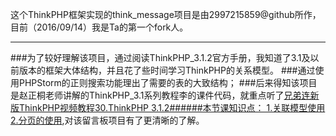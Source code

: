 这个ThinkPHP框架实现的think_message项目是由2997215859@github所作，目前（2016/09/14）我是Ta的第一个fork人。
<hr>

###为了较好理解该项目，通过阅读ThinkPHP_3.1.2官方手册，我知道了3.1及以前版本的框架大体结构，并且花了些时间学习ThinkPHP的关系模型。
###通过使用PHPStorm的正则搜索功能理出了需要的表的大致结构；
###后来得知该项目是赵正桐老师讲解的ThinkPHP_3.1系列教程李的课件代码，就重点听了<a href="http://www.tudou.com/programs/view/Tk3V2dYt16w/?spm=0.0.Tk3V2dYt16w.A.2J3UuQ">兄弟连新版ThinkPHP视频教程30.ThinkPHP 3.1.2######本节课知识点： 1.关联模型使用 2.分页的使用</a>,对该留言板项目有了更清晰的了解。


